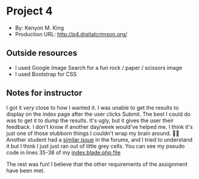 # Project 4
+ By: Kenyon M. King
+ Production URL: <http://p4.digitalcrimson.org/>

## Outside resources
+ I used Google Image Search for a fun rock / paper / scissors image
+ I used Bootstrap for CSS

## Notes for instructor
I got it _very_ close to how I wanted it. I was unable to get the results to display on the index page after the user clicks Submit. The best I could do was to get it to dump the results. It's ugly, but it gives the user their feedback. I don't know if another day/week would've helped me. I think it's just one of those stubborn things I couldn't wrap my brain around. 🤷‍♂️ Another student had a [similar issue](https://github.com/susanBuck/e2-fall19/issues/118) in the forums, and I tried to understand it but I think I just just ran out of little grey cells.  You can see my pseudo code in lines 35-38 of my [index.blade.php file](https://github.com/kking1204/e2/blob/fc36df72026d72c6a6beced995697acebee1fb25/p4/views/index.blade.php) 

The rest was fun! I believe that the other requirements of the assignment have been met.
